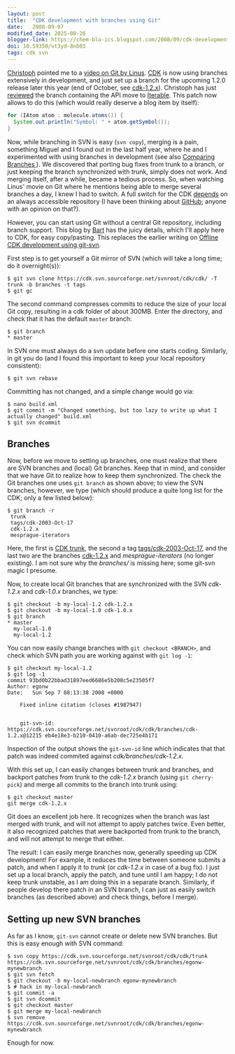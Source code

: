 ```yaml
---
layout: post
title:  "CDK development with branches using Git"
date:   2008-09-07
modified_date: 2025-08-26
blogger-link: https://chem-bla-ics.blogspot.com/2008/09/cdk-development-with-branches-using-git.html
doi: 10.59350/vt3yd-8nb03
tags: cdk svn
---
```


[Christoph](http://www.steinbeck-molecular.de/steinblog/) pointed me to a [video on Git by Linus](http://www.steinbeck-molecular.de/steinblog/index.php/2008/08/26/linus-on-git-on-google-techtalks/).
[CDK](http://cdk.sf.net/) is now using branches extensively in development, and just set up a branch for the upcoming 1.2.0 release
later this year (end of October, see [cdk-1.2.x](http://cdk.svn.sourceforge.net/viewvc/cdk/cdk/branches/cdk-1.2.x/)). Christoph has just
[reviewed](http://www.steinbeck-molecular.de/steinblog/index.php/2008/09/01/creating-and-reviewing-patches-in-the-chemistry-development-kit-cdk/)
the branch containing the API move to [Iterable](http://java.sun.com/j2se/1.5.0/docs/api/java/lang/Iterable.html). This patch now
allows to do this (which would really deserve a blog item by itself):

```java
for (IAtom atom : molecule.atoms()) {
  System.out.println("Symbol: " + atom.getSymbol());
}
```

Now, while branching in SVN is easy (`svn copy`), merging is a pain, something Miguel and I found out in the last half year, where
he and I experimented with using branches in development (see also [Comparing Branches <i class="fa-solid fa-recycle fa-xs"></i>](https://chem-bla-ics.linkedchemistry.info/2008/05/02/comparing-junit-test-results-between.html)).
We discovered that porting bug fixes from trunk to a branch, or just keeping the branch synchronized with trunk, simply does not work.
And merging itself, after a while, became a tedious process. So, when watching Linus' movie on Git where he mentions being able to
merge several branches a day, I knew I had to switch. A full switch for the CDK [depends](http://www.steinbeck-molecular.de/steinblog/index.php/2008/08/26/linus-on-git-on-google-techtalks/#comment-1294)
on an always accessible repository (I have been thinking about [GitHub](http://github.com/blog); anyone with an opinion on that?).

However, you can start using Git without a central Git repository, including branch support. This blog by
[Bart](http://www.jukie.net/~bart/blog/svn-branches-in-git) has the juicy details, which I'll apply here to CDK, for easy
copy/pasting. This replaces the earlier writing on
[Offline CDK development using git-svn](http://chem-bla-ics.blogspot.com/2007/10/offline-cdk-development-using-git-svn.html).

First step is to get yourself a Git mirror of SVN (which will take a long time; do it overnight(s)):

```shell
$ git svn clone https://cdk.svn.sourceforge.net/svnroot/cdk/cdk/ -T trunk -b branches -t tags
$ git gc
```

The second command compresses commits to reduce the size of your local Git copy, resulting in a cdk folder of about 300MB. Enter the
directory, and check that it has the default `master` branch:

```shell
$ git branch
* master
```

In SVN one must always do a svn update before one starts coding. Similarly, in git you do (and I found this important to keep your local repository consistent):

```shell
$ git svn rebase
```

Committing has not changed, and a simple change would go via:

```shell
$ nano build.xml
$ git commit -m "Changed something, but too lazy to write up what I actually changed" build.xml
$ git svn dcommit
```

## Branches

Now, before we move to setting up branches, one must realize that there are SVN branches and (local) Git branches. Keep that in mind, and
consider that we have Git to realize how to keep them synchronized. The check the Git branches one uses `git branch` as shown above; to
view the SVN branches, however, we type (which should produce a quite long list for the CDK; only a few listed below):

```shell
$ git branch -r
 trunk
 tags/cdk-2003-Oct-17
 cdk-1.2.x
 mesprague-iterators
```

Here, the first is [CDK trunk](http://cdk.svn.sourceforge.net/viewvc/cdk/cdk/trunk/), the second a tag
[tags/cdk-2003-Oct-17](http://cdk.svn.sourceforge.net/viewvc/cdk/cdk/tags/cdk-2003-Oct-17/), and the last two are the branches
[cdk-1.2.x](http://cdk.svn.sourceforge.net/viewvc/cdk/cdk/branches/cdk-1.2.x/) and *mesprague-iterators* (no longer existing).
I am not sure why the *branches/* is missing here; some git-svn magic I presume.

Now, to create local Git branches that are synchronized with the SVN *cdk-1.2.x* and *cdk-1.0.x* branches, we type:

```shell
$ git checkout -b my-local-1.2 cdk-1.2.x
$ git checkout -b my-local-1.0 cdk-1.0.x
$ git branch
* master
  my-local-1.0
  my-local-1.2
```

You can now easily change branches with `git checkout <BRANCH>`, and check which SVN path you are working against with `git log -1`:

```shell
$ git checkout my-local-1.2
$ git log -1
commit 93bd0b22bbad31897eed6686e5b208c5e23505f7
Author: egonw
Date:   Sun Sep 7 08:13:38 2008 +0000

    Fixed inline citation (closes #1987947)


    git-svn-id: https://cdk.svn.sourceforge.net/svnroot/cdk/cdk/branches/cdk-1.2.x@12215 eb4e18e3-b210-0410-a6ab-dec725e4b171
```

Inspection of the output shows the `git-svn-id` line which indicates that that patch was indeed commited against *cdk/branches/cdk-1.2.x*.

With this set up, I can easily changes between trunk and branches, and backport patches from trunk to the *cdk-1.2.x*
branch (using `git cherry-pick`) and merge all commits to the branch into trunk using:

```shell
$ git checkout master
git merge cdk-1.2.x
```

Git does an excellent job here. It recognizes when the branch was last merged with trunk, and will not attempt to apply
patches twice. Even better, it also recognized patches that were backported from trunk to the branch, and will not attempt
to merge that either.

The result: I can easily merge branches now, generally speeding up CDK development! For example, it reduces the time
between someone submits a patch, and when I apply it to *trunk* (or *cdk-1.2.x* in case of a bug fix). I just set up a
local branch, apply the patch, and tune until I am happy; I do not keep trunk unstable, as I am doing this in a
separate branch. Similarly, if people develop there patch in an SVN branch, I can just as easily switch branches
(as described above) and check things, before I merge).

## Setting up new SVN branches

As far as I know, `git-svn` cannot create or delete new SVN branches. But this is easy enough with SVN command:

```shell
$ svn copy https://cdk.svn.sourceforge.net/svnroot/cdk/cdk/trunk https://cdk.svn.sourceforge.net/svnroot/cdk/cdk/branches/egonw-mynewbranch
$ git svn fetch
$ git checkout -b my-local-newbranch egonw-mynewbranch
$ # hack in my-local-newbranch
$ git commit -a
$ git svn dcommit
$ git checkout master
$ git merge my-local-newbranch
$ svn remove https://cdk.svn.sourceforge.net/svnroot/cdk/cdk/branches/egonw-mynewbranch
```

Enough for now.
